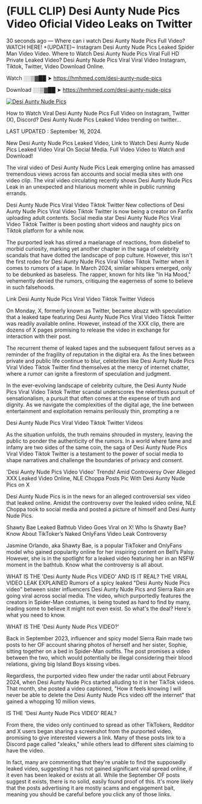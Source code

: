 # (FULL CLIP) Desi Aunty Nude Pics Video Oficial Video Leaks on Twitter

30 seconds ago — Where can i watch Desi Aunty Nude Pics Full Video? WATCH HERE! +(UPDATE)~ Instagram Desi Aunty Nude Pics Leaked Spider Man Video Video. Where to Watch Desi Aunty Nude Pics Viral Full HD Private Leaked Video? Desi Aunty Nude Pics Viral Viral Video Instagram, Tiktok, Twitter, Video Download Online.

Watch ░░▒▓██ ➤ https://hmhmed.com/desi-aunty-nude-pics

Download ░░▒▓██ ➤ https://hmhmed.com/desi-aunty-nude-pics

[![Desi Aunty Nude Pics](https://i.imgur.com/dJHk4Zq.gif)](https://hmhmed.com/desi-aunty-nude-pics)

How to Watch Viral Desi Aunty Nude Pics Full Video on Instagram, Twitter (X), Discord? Desi Aunty Nude Pics Leaked Video trending on twitter...

LAST UPDATED : September 16, 2024.

New Desi Aunty Nude Pics Leaked Video, Link to Watch Desi Aunty Nude Pics Leaked Video Viral On Social Media. Full Video Video to Watch and Download!

The viral video of Desi Aunty Nude Pics Leak emerging online has amassed tremendous views across fan accounts and social media sites with one video clip. The viral video circulating recently shows Desi Aunty Nude Pics Leak in an unexpected and hilarious moment while in public running errands.

Desi Aunty Nude Pics Viral Video Tiktok Twitter New collections of Desi Aunty Nude Pics Viral Video Tiktok Twitter is now being a creator on Fanfix uploading adult contents. Social media star Desi Aunty Nude Pics Viral Video Tiktok Twitter is been posting short videos and naughty pics on Tiktok platform for a while now.

The purported leak has stirred a maelanage of reactions, from disbelief to morbid curiosity, marking yet another chapter in the saga of celebrity scandals that have dotted the landscape of pop culture. However, this isn't the first rodeo for Desi Aunty Nude Pics Viral Video Tiktok Twitter when it comes to rumors of a tape. In March 2024, similar whispers emerged, only to be debunked as baseless. The rapper, known for hits like "In Ha Mood," vehemently denied the rumors, critiquing the eagerness of some to believe in such falsehoods.

Link Desi Aunty Nude Pics Viral Video Tiktok Twitter Videos

On Monday, X, formerly known as Twitter, became abuzz with speculation that a leaked tape featuring Desi Aunty Nude Pics Viral Video Tiktok Twitter was readily available online. However, instead of the XXX clip, there are dozens of X pages promising to release the video in exchange for interaction with their post.

The recurrent theme of leaked tapes and the subsequent fallout serves as a reminder of the fragility of reputation in the digital era. As the lines between private and public life continue to blur, celebrities like Desi Aunty Nude Pics Viral Video Tiktok Twitter find themselves at the mercy of internet chatter, where a rumor can ignite a firestorm of speculation and judgment.

In the ever-evolving landscape of celebrity culture, the Desi Aunty Nude Pics Viral Video Tiktok Twitter scandal underscores the relentless pursuit of sensationalism, a pursuit that often comes at the expense of truth and dignity. As we navigate the complexities of the digital age, the line between entertainment and exploitation remains perilously thin, prompting a re

Desi Aunty Nude Pics Viral Video Tiktok Twitter Videos

As the situation unfolds, the truth remains shrouded in mystery, leaving the public to ponder the authenticity of the rumors. In a world where fame and infamy are two sides of the same coin, the saga of Desi Aunty Nude Pics Viral Video Tiktok Twitter is a testament to the power of social media to shape narratives and challenge the boundaries of privacy and consent.

'Desi Aunty Nude Pics Video Video' Trends! Amid Controversy Over Alleged XXX Leaked Video Online, NLE Choppa Posts Pic With Desi Aunty Nude Pics on X

Desi Aunty Nude Pics is in the news for an alleged controversial sex video that leaked online. Amidst the controversy over the leaked video online, NLE Choppa took to social media and posted a picture of himself and Desi Aunty Nude Pics.

Shawty Bae Leaked Bathtub Video Goes Viral on X! Who Is Shawty Bae? Know About TikToker’s Naked OnlyFans Video Leak Controversy

Jasmine Orlando, aka Shawty Bae, is a popular TikToker and OnlyFans model who gained popularity online for her inspiring content on Bell’s Palsy. However, she is in the spotlight for a leaked video featuring her in an NSFW moment in the bathtub. Know what the controversy is all about.

WHAT IS THE 'Desi Aunty Nude Pics VIDEO' AND IS IT REAL? THE VIRAL VIDEO LEAK EXPLAINED Rumors of a spicy leaked "Desi Aunty Nude Pics video" between sister influencers Desi Aunty Nude Pics and Sierra Rain are going viral across social media. The video, which purportedly features the creators in Spider-Man costumes, is being touted as hard to find by many, leading some to believe it might not even exist. So what's the deal? Here's what you need to know.

WHAT IS THE 'Desi Aunty Nude Pics VIDEO?'

Back in September 2023, influencer and spicy model Sierra Rain made two posts to her OF account sharing photos of herself and her sister, Sophie, sitting together on a bed in Spider-Man outfits. The post promises a video between the two, which would potentially be illegal considering their blood relations, giving big Island Boys kissing vibes.

Regardless, the purported video flew under the radar until about February 2024, when Desi Aunty Nude Pics started alluding to it in her TikTok videos. That month, she posted a video captioned, "How it feels knowing I will never be able to delete the Desi Aunty Nude Pics video off the internet" that gained a whopping 10 million views.

IS THE 'Desi Aunty Nude Pics VIDEO' REAL?

From there, the video only continued to spread as other TikTokers, Redditor and X users began sharing a screenshot from the purported video, promising to give interested viewers a link. Many of these posts link to a Discord page called "xleaks," while others lead to different sites claiming to have the video.

In fact, many are commenting that they're unable to find the supposedly leaked video, suggesting it has not gained significant viral spread online, if it even has been leaked or exists at all. While the September OF posts suggest it exists, there is no solid, easily found proof of this. It's more likely that the posts advertising it are mostly scams and engagement bait, meaning you should be careful before you click any of those links.